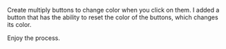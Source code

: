 Create multiply buttons to change color when you click on them.
I added a button that has the ability to reset the color of the buttons, which changes its color.

Enjoy the process.

